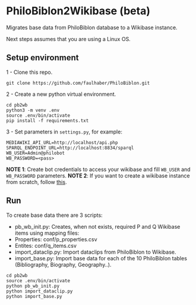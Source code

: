 # PhiloBiblon2Wikibase (beta)

Migrates base data from PhiloBiblon database to a Wikibase instance.

Next steps assumes that you are using a Linux OS.

## Setup environment

1 - Clone this repo.
```
git clone https://github.com/faulhaber/PhiloBiblon.git
```
2 - Create a new python virtual environment.
```
cd pb2wb
python3 -m venv .env
source .env/bin/activate
pip install -f requirements.txt
```
3 - Set parameters in `settings.py`, for example:
```
MEDIAWIKI_API_URL=http://localhost/api.php
SPARQL_ENDPOINT_URL=http://localhost:8834/sparql
WB_USER=Admin@philobot
WB_PASSWORD=<pass>
```
__NOTE 1__: Create bot credentials to access your wikibase and fill `WB_USER` and `WB_PASSWORD` parameters.
__NOTE 2__: If you want to create a wikibase instance from scratch, follow [this](https://github.com/wmde/wikibase-release-pipeline/tree/main/example).

## Run

To create base data there are 3 scripts:
 * pb_wb_init.py: Creates, when not exists, required P and Q Wikibase items using mapping files:
  * Properties: conf/p_properties.csv
  * Entites: conf/q_items.csv
 * import_dataclip.py: Import dataclips from PhiloBiblon to Wikibase.
 * import_base.py: Import base data for each of the 10 PhiloBiblon tables (Bibliography, Biography, Geography..).

```
cd pb2wb
source .env/bin/activate
python pb_wb_init.py
python import_dataclip.py
python import_base.py
```
